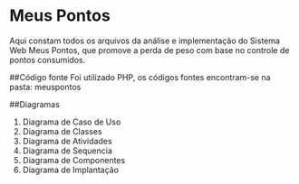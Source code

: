 # Meus Pontos

Aqui constam todos os arquivos da análise e implementação do Sistema Web Meus Pontos, que promove a perda de peso com base no controle de pontos consumidos.

##Código fonte
Foi utilizado PHP, os códigos fontes encontram-se na pasta: meuspontos

##Diagramas

<ol>
   <li>Diagrama de Caso de Uso</li>
   <li>Diagrama de Classes</li>
   <li>Diagrama de Atividades </li>
   <li>Diagrama de Sequencia </li>
   <li>Diagrama de Componentes </li>
   <li>Diagrama de Implantação </li>
</ol>
